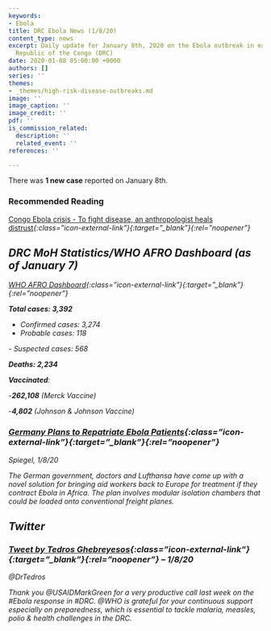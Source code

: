 ```yaml
---
keywords:
- Ebola
title: DRC Ebola News (1/8/20)
content_type: news
excerpt: Daily update for January 8th, 2020 on the Ebola outbreak in eastern Democratic
  Republic of the Congo (DRC)
date: 2020-01-08 05:00:00 +0000
authors: []
series: ''
themes:
- _themes/high-risk-disease-outbreaks.md
image: ''
image_caption: ''
image_credit: ''
pdf: ''
is_commission_related:
  description: ''
  related_event: ''
references: ''

---
```

There was **1 new case** reported on January 8th.

### Recommended Reading 

[Congo Ebola crisis - To fight disease, an anthropologist heals distrust](https://www.csmonitor.com/World/Africa/2020/0103/Congo-Ebola-crisis-To-fight-disease-an-anthropologist-heals-distrust?utm_source=Global+Health+NOW+Main+List&utm_campaign=79f22ee9f3-EMAIL_CAMPAIGN_2020_01_06_02_06&utm_medium=email&utm_term=0_8d0d062dbd-79f22ee9f3-2890801)<i/>{:class=”icon-external-link”}{:target=”_blank”}{:rel=”noopener”}

## DRC MoH Statistics/WHO AFRO Dashboard (as of January 7)

[WHO AFRO Dashboard](http://who.maps.arcgis.com/apps/opsdashboard/index.html#/e70c3804f6044652bc37cce7d8fcef6c)<i/>{:class=”icon-external-link”}{:target=”_blank”}{:rel=”noopener”}

**Total cases: 3,392**  
 - Confirmed cases: 3,274  
 - Probable cases: 118

\- Suspected cases: 568

**Deaths: 2,234**

**Vaccinated**:

\-**262,108** (Merck Vaccine)

\-**4,802** (Johnson & Johnson Vaccine)

### [Germany Plans to Repatriate Ebola Patients](https://www.spiegel.de/international/europe/germany-plans-to-repatriate-ebola-patients-a-eed0d0ec-26d9-4ddb-823b-59c592918959)<i/>{:class=”icon-external-link”}{:target=”_blank”}{:rel=”noopener”}

_Spiegel, 1/8/20_

The German government, doctors and Lufthansa have come up with a novel solution for bringing aid workers back to Europe for treatment if they contract Ebola in Africa. The plan involves modular isolation chambers that could be loaded onto conventional freight planes.

## Twitter

### [Tweet by Tedros Ghebreyesos](https://twitter.com/DrTedros/status/1214888160200724480)<i/>{:class=”icon-external-link”}{:target=”_blank”}{:rel=”noopener”} – 1/8/20

@DrTedros

Thank you @USAIDMarkGreen for a very productive call last week on the #Ebola response in #DRC. @WHO is grateful for your continuous support especially on preparedness, which is essential to tackle malaria, measles, polio & health challenges in the DRC.
